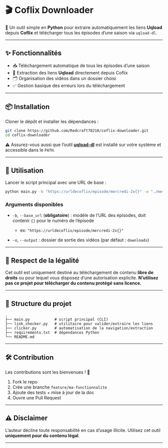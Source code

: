 # 🎬 Coflix Downloader

🚀 Un outil simple en **Python** pour extraire automatiquement les liens **Uqload** depuis **Coflix** et télécharger tous les épisodes d’une saison via `uqload-dl`.


---

## ✨ Fonctionnalités

* 📥 Téléchargement automatique de tous les épisodes d’une saison
* 🔗 Extraction des liens **Uqload** directement depuis Coflix
* 🗂️ Organisation des vidéos dans un dossier choisi
* ✅ Gestion basique des erreurs lors du téléchargement

---

## 📦 Installation

Cloner le dépôt et installer les dépendances :

```bash
git clone https://github.com/Redcraft78210/coflix-downloader.git
cd coflix-downloader
```

⚠️ Assurez-vous aussi que l’outil **[uqload-dl](https://github.com/Sorrow446/uqload-dl)** est installé sur votre système et accessible dans le `PATH`.

---

## 🧭 Utilisation

Lancer le script principal avec une URL de base :

```bash
python main.py -b "https://urldecoflix/episode/mercredi-2x{}" -o "./mes_episodes"
```

### Arguments disponibles

* `-b`, `--base_url` (**obligatoire**) : modèle de l’URL des épisodes, doit contenir `{}` pour le numéro de l’épisode

  * ex: `"https://urldecoflix/episode/mercredi-2x{}"`
* `-o`, `--output` : dossier de sortie des vidéos (par défaut : `downloads`)

---

## 🔐 Respect de la légalité

Cet outil est uniquement destiné au téléchargement de contenu **libre de droits** ou pour lequel vous disposez d’une autorisation explicite.
**N’utilisez pas ce projet pour télécharger du contenu protégé sans licence.**

---

## 🧩 Structure du projet

```
.
├── main.py           # script principal (CLI)
├── link_checker.py   # utilitaire pour valider/extraire les liens
├── clicker.py        # automatisation de la navigation/extraction
├── requirements.txt  # dépendances Python
└── README.md
```

---

## 🛠️ Contribution

Les contributions sont les bienvenues ! 🙌

1. Fork le repo
2. Crée une branche `feature/ma-fonctionnalite`
3. Ajoute des tests + mise à jour de la doc
4. Ouvre une Pull Request

---

## ⚠️ Disclaimer

L’auteur décline toute responsabilité en cas d’usage illicite.
Utilisez cet outil **uniquement pour du contenu légal**.

---
